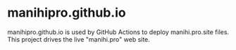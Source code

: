# manihipro.github.io
manihipro.github.io is used by GitHub Actions to deploy manihi.pro.site files. This project drives the live "manihi.pro" web site.
